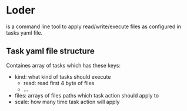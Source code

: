 # Loder
is a command line tool to apply read/write/execute files as configured in tasks yaml file.

## Task yaml file structure
Containes array of tasks which has these keys:
- kind: what kind of tasks should execute
  - read: read first 4 byte of files
  - ...
- files: arrays of files paths which task action should apply to
- scale: how many time task action will apply
